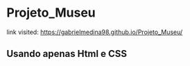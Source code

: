 ﻿# Projeto_Museu
 link visited: https://gabrielmedina98.github.io/Projeto_Museu/
 
 ## Usando apenas Html e CSS
